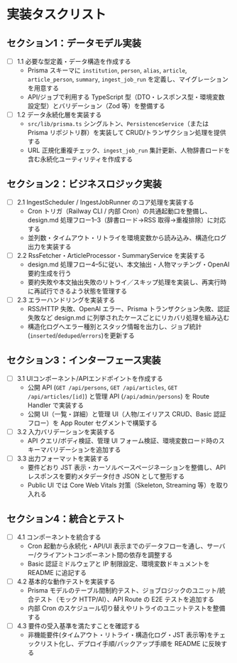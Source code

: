 # 実装タスクリスト

## セクション1：データモデル実装
- [ ] 1.1 必要な型定義・データ構造を作成する
  - Prisma スキーマに `institution`, `person`, `alias`, `article`, `article_person`, `summary`, `ingest_job_run` を定義し、マイグレーションを用意する
  - API/ジョブで利用する TypeScript 型（DTO・レスポンス型・環境変数設定型）とバリデーション（Zod 等）を整備する
- [ ] 1.2 データ永続化層を実装する
  - `src/lib/prisma.ts` シングルトン、`PersistenceService`（または Prisma リポジトリ群）を実装して CRUD/トランザクション処理を提供する
  - URL 正規化重複チェック、`ingest_job_run` 集計更新、人物辞書ロードを含む永続化ユーティリティを作成する

## セクション2：ビジネスロジック実装
- [ ] 2.1 IngestScheduler / IngestJobRunner のコア処理を実装する
  - Cron トリガ（Railway CLI / 内部 Cron）の共通起動口を整備し、design.md 処理フロー1–3（辞書ロード→RSS 取得→重複排除）に対応する
  - 並列数・タイムアウト・リトライを環境変数から読み込み、構造化ログ出力を実装する
- [ ] 2.2 RssFetcher・ArticleProcessor・SummaryService を実装する
  - design.md 処理フロー4–5に従い、本文抽出・人物マッチング・OpenAI 要約生成を行う
  - 要約失敗や本文抽出失敗のリトライ／スキップ処理を実装し、再実行時に再試行できるよう状態を管理する
- [ ] 2.3 エラーハンドリングを実装する
  - RSS/HTTP 失敗、OpenAI エラー、Prisma トランザクション失敗、認証失敗など design.md に列挙されたケースごとにリカバリ処理を組み込む
  - 構造化ログへエラー種別とスタック情報を出力し、ジョブ統計(`inserted`/`deduped`/`errors`)を更新する

## セクション3：インターフェース実装
- [ ] 3.1 UIコンポーネント/APIエンドポイントを作成する
  - 公開 API (`GET /api/persons`, `GET /api/articles`, `GET /api/articles/[id]`) と管理 API (`/api/admin/persons`) を Route Handler で実装する
  - 公開 UI（一覧・詳細）と管理 UI（人物/エイリアス CRUD、Basic 認証フロー）を App Router セグメントで構築する
- [ ] 3.2 入力バリデーションを実装する
  - API クエリ/ボディ検証、管理 UI フォーム検証、環境変数ロード時のスキーマバリデーションを追加する
- [ ] 3.3 出力フォーマットを実装する
  - 要件どおり JST 表示・カーソルベースページネーションを整備し、API レスポンスを要約メタデータ付き JSON として整形する
  - Public UI では Core Web Vitals 対策（Skeleton, Streaming 等）を取り入れる

## セクション4：統合とテスト
- [ ] 4.1 コンポーネントを統合する
  - Cron 起動から永続化・API/UI 表示までのデータフローを通し、サーバー/クライアントコンポーネント間の依存を調整する
  - Basic 認証ミドルウェアと IP 制限設定、環境変数ドキュメントを README に追記する
- [ ] 4.2 基本的な動作テストを実装する
  - Prisma モデルのテーブル間制約テスト、ジョブロジックのユニット/統合テスト（モック HTTP/AI）、API Route の E2E テストを追加する
  - 内部 Cron のスケジュール切り替えやリトライのユニットテストを整備する
- [ ] 4.3 要件の受入基準を満たすことを確認する
  - 非機能要件(タイムアウト・リトライ・構造化ログ・JST 表示等)をチェックリスト化し、デプロイ手順/バックアップ手順を README に反映する
